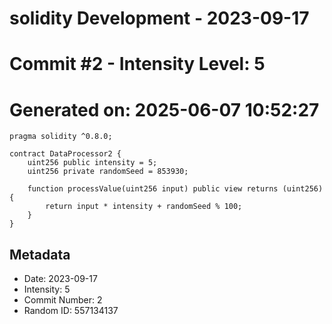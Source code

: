 ﻿# solidity Development - 2023-09-17
# Commit #2 - Intensity Level: 5
# Generated on: 2025-06-07 10:52:27
```solidity
pragma solidity ^0.8.0;

contract DataProcessor2 {
    uint256 public intensity = 5;
    uint256 private randomSeed = 853930;

    function processValue(uint256 input) public view returns (uint256) {
        return input * intensity + randomSeed % 100;
    }
}
```
## Metadata
- Date: 2023-09-17
- Intensity: 5
- Commit Number: 2
- Random ID: 557134137
